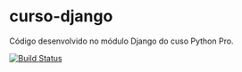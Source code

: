 # curso-django
Código desenvolvido no módulo Django do cuso Python Pro.

[![Build Status](https://www.travis-ci.com/luizfernandoliveira/curso-django.svg?branch=main)](https://www.travis-ci.com/luizfernandoliveira/curso-django)

